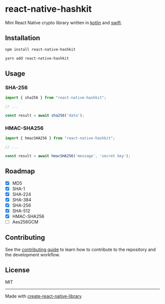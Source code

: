 # react-native-hashkit

Mini React Native crypto library written in [kotlin](https://kotlinlang.org/) and [swift](https://www.swift.org/).

## Installation

```sh
npm install react-native-hashkit
```

```sh
yarn add react-native-hashkit
```

## Usage

### SHA-256

```js
import { sha256 } from "react-native-hashkit";

// ...

const result = await sha256('data');
```

### HMAC-SHA256

```js
import { hmacSHA256 } from "react-native-hashkit";

// ...

const result = await hmacSHA256('message', 'secret key');
```

## Roadmap

- [X] MD5
- [X] SHA-1
- [X] SHA-224
- [X] SHA-384
- [X] SHA-256
- [X] SHA-512
- [X] HMAC-SHA256
- [ ] Aes256GCM

## Contributing

See the [contributing guide](CONTRIBUTING.md) to learn how to contribute to the repository and the development workflow.

## License

MIT

---

Made with [create-react-native-library](https://github.com/callstack/react-native-builder-bob)
